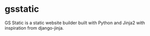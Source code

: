 # gsstatic
GS Static is a static website builder built with Python and Jinja2 with inspiration from django-jinja.
